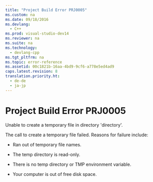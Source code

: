 ```yaml
---
title: "Project Build Error PRJ0005"
ms.custom: na
ms.date: 09/18/2016
ms.devlang: 
  - C++
ms.prod: visual-studio-dev14
ms.reviewer: na
ms.suite: na
ms.technology: 
  - devlang-cpp
ms.tgt_pltfrm: na
ms.topic: error-reference
ms.assetid: 00c1821b-16aa-4bd9-9cf6-a778e5ed4ad9
caps.latest.revision: 8
translation.priority.ht: 
  - de-de
  - ja-jp
---
```

# Project Build Error PRJ0005
Unable to create a temporary file in directory 'directory'.  
  
 The call to create a temporary file failed. Reasons for failure include:  
  
-   Ran out of temporary file names.  
  
-   The temp directory is read-only.  
  
-   There is no temp directory or TMP environment variable.  
  
-   Your computer is out of free disk space.